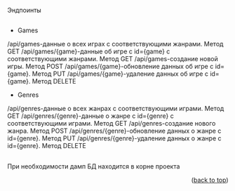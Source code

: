 Эндпоинты

##

* Games

/api/games-данные о всех играх с соответствующими жанрами. Метод GET
/api/games/{game}-данные об игре с id={game} с соответствующими жанрами. Метод GET
/api/games-создание новой игры. Метод POST
/api/games/{game}-обновление данных об игре с id={game}. Метод PUT
/api/games/{game}-удаление данных об игре с id={game}. Метод DELETE

* Genres

/api/genres-данные о всех жанрах с соответствующими играми. Метод GET
/api/genres/{genre}-данные о жанре с id={genre} с соответствующими играми. Метод GET
/api/genres-создание нового жанра. Метод POST
/api/genres/{genre}-обновление данных о жанре с id={genre}. Метод PUT
/api/genres/{genre}-удаление данных о жанре с id={genre}. Метод DELETE

##

При необходимости дамп БД находится в корне проекта

<p align="right">(<a href="#top">back to top</a>)</p>
